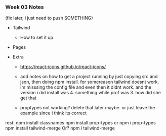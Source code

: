 ### Week 03 Notes

(fix later, i just need to push SOMETHING)

- Tailwind
    - How to set it up
- Pages

- Extra
    - https://react-icons.github.io/react-icons/

    - add notes on how to get a project running by just copying src and json, then doing npm install. for somereason tailwind doesnt work. im misssing the config file and even then it didnt work. and the version i did install was 4. something while prof was 3. how did she get that

    - proptypes not working? delete that later maybe. or just leave the example since i think its correct


rest: 
npm install classnames
npm install prop-types or npm i prop-types
npm install tailwind-merge
Or?
npm i tailwind-merge
